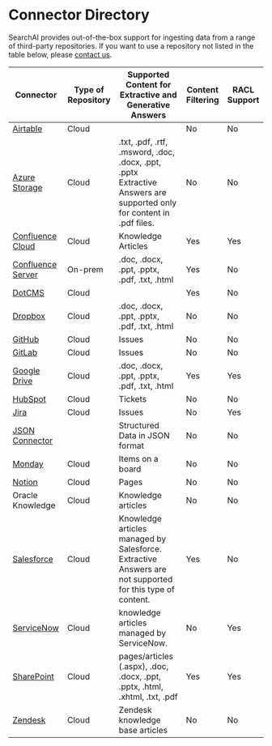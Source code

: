 # Connector Directory

SearchAI provides out-of-the-box support for ingesting data from a range of third-party repositories. If you want to use a repository not listed in the table below, please [contact us](https://kore.ai/contact-us/).

| **Connector**     | **Type of Repository** | **Supported Content for  Extractive and Generative Answers**                                                          | **Content Filtering** | **RACL Support** |
|-------------------|------------------------|-----------------------------------------------------------------------------------------------------------------------|-----------------------|------------------|
| [Airtable](./airtable.md)          | Cloud                  |                                                                                                                       | No                    | No               |
| [Azure Storage](./azure.md)     | Cloud                  | .txt, .pdf, .rtf, .msword, .doc, .docx, .ppt, .pptx  Extractive Answers are supported only for content in .pdf files. | No                    | No               |
| [Confluence Cloud](./confluence-cloud.md)  | Cloud                  | Knowledge Articles                                                                                                    | Yes                   | Yes              |
| [Confluence Server](./confluence-server.md) | On-prem                | .doc, .docx, .ppt, .pptx, .pdf, .txt, .html                                                                           | Yes                   | No               |
| [DotCMS](./dotcms.md)            | Cloud                  |                                                                                                                       | Yes                   | No               |
| [Dropbox](./dropbox.md)           | Cloud                  | .doc, .docx, .ppt, .pptx, .pdf, .txt, .html                                                                           | No                    | No               |
| [GitHub](./github.md)            | Cloud                  | Issues                                                                                                                | No                    | No               |
| [GitLab](./gitlab.md)            | Cloud                  | Issues                                                                                                                | No                    | No               |
| [Google Drive](./googledrive.md)      | Cloud                  | .doc, .docx, .ppt, .pptx, .pdf, .txt, .html                                                                           | Yes                   | Yes              |
| [HubSpot](./hubspot.md)           | Cloud                  | Tickets                                                                                                               | No                    | No               |
| [Jira](./jira.md)              | Cloud                  | Issues                                                                                                                | No                    | Yes              |
| [JSON Connector](./json.md)    |                        | Structured Data in JSON format                                                                                        | No                    | No               |
| [Monday](./monday.md)            | Cloud                  | Items on a board                                                                                                      | No                    | No               |
| [Notion](./notion.md)            | Cloud                  | Pages                                                                                                                 | No                    | No               |
| Oracle Knowledge  | Cloud                  | Knowledge articles                                                                                                    | No                    | No               |
| [Salesforce](./salesforce.md)        | Cloud                  | Knowledge articles managed by Salesforce.  Extractive Answers are not supported for this type of content.             | Yes                   | No               |
| [ServiceNow](./servicenow.md)        | Cloud                  | knowledge articles managed by ServiceNow.                                                                             | No                    | Yes              |
| [SharePoint](./sharepoint.md)        | Cloud                  | pages/articles (.aspx), .doc, .docx, .ppt, .pptx, .html, .xhtml, .txt, .pdf                                           | Yes                   | Yes              |
| [Zendesk](./zendesk.md)           | Cloud                  | Zendesk knowledge base articles                                                                                       | No                    | No               |